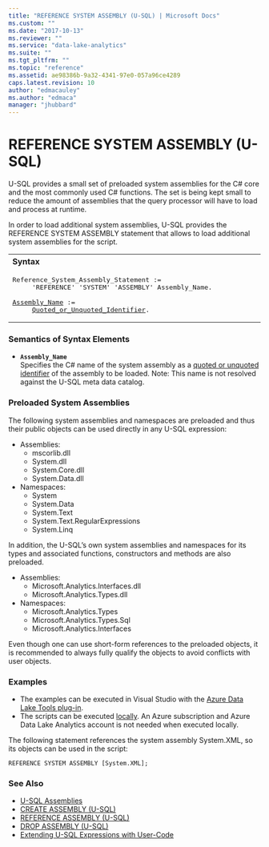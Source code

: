 ```yaml
---
title: "REFERENCE SYSTEM ASSEMBLY (U-SQL) | Microsoft Docs"
ms.custom: ""
ms.date: "2017-10-13"
ms.reviewer: ""
ms.service: "data-lake-analytics"
ms.suite: ""
ms.tgt_pltfrm: ""
ms.topic: "reference"
ms.assetid: ae98386b-9a32-4341-97e0-057a96ce4289
caps.latest.revision: 10
author: "edmacauley"
ms.author: "edmaca"
manager: "jhubbard"
---
```

# REFERENCE SYSTEM ASSEMBLY (U-SQL)
U-SQL provides a small set of preloaded system assemblies for the C# core and the most commonly used C# functions. The set is being kept small to reduce the amount of assemblies that the query processor will have to load and process at runtime.  
  
In order to load additional system assemblies, U-SQL provides the REFERENCE SYSTEM ASSEMBLY statement that allows to load additional system assemblies for the script.  
  
<table><th align="left">Syntax</th><tr><td><pre>
Reference_System_Assembly_Statement :=                                                                   
     'REFERENCE' 'SYSTEM' 'ASSEMBLY' Assembly_Name.<br />
<a href="#ass_name">Assembly_Name</a> := 
     <a href="u-sql-identifiers.md">Quoted_or_Unquoted_Identifier</a>.
</pre></td></tr></table>
 
### Semantics of Syntax Elements  
-   <a name="ass_name"></a>**`Assembly_Name`**  
    Specifies the C# name of the system assembly as a [quoted or unquoted identifier](u-sql-identifiers.md) of the assembly to be loaded. Note: This name is not resolved against the U-SQL meta data catalog.   
  
### Preloaded System Assemblies  
The following system assemblies and namespaces are preloaded and thus their public objects can be used directly in any U-SQL expression:   
-   Assemblies:  
    - mscorlib.dll  
    - System.dll  
    - System.Core.dll  
    - System.Data.dll  
-   Namespaces:  
    - System  
    - System.Data  
    - System.Text  
    - System.Text.RegularExpressions  
    - System.Linq  
  
In addition, the U-SQL’s own system assemblies and namespaces for its types and associated functions, constructors and methods are also preloaded.   
  
-   Assemblies:  
    - Microsoft.Analytics.Interfaces.dll  
    - Microsoft.Analytics.Types.dll  
-   Namespaces:  
    - Microsoft.Analytics.Types  
    - Microsoft.Analytics.Types.Sql  
    - Microsoft.Analytics.Interfaces  
  
Even though one can use short-form references to the preloaded objects, it is recommended to always fully qualify the objects to avoid conflicts with user objects.  
  
### Examples
- The examples can be executed in Visual Studio with the [Azure Data Lake Tools plug-in](https://www.microsoft.com/download/details.aspx?id=49504).  
- The scripts can be executed [locally](https://docs.microsoft.com/azure/data-lake-analytics/data-lake-analytics-data-lake-tools-get-started#run-u-sql-locally).  An Azure subscription and Azure Data Lake Analytics account is not needed when executed locally.

The following statement references the system assembly System.XML, so its objects can be used in the script:  
```
REFERENCE SYSTEM ASSEMBLY [System.XML];  
```
  
### See Also
* [U-SQL Assemblies](u-sql-assemblies.md)
* [CREATE ASSEMBLY (U-SQL)](create-assembly-u-sql.md)  
* [REFERENCE ASSEMBLY (U-SQL)](reference-assembly-u-sql.md)  
* [DROP ASSEMBLY (U-SQL)](drop-assembly-u-sql.md)  
* [Extending U-SQL Expressions with User-Code](extending-u-sql-expressions-with-user-code.md)  
  
  
